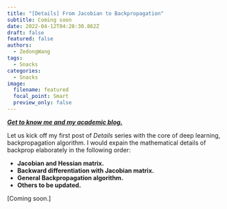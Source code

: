 ```yaml
---
title: "[Details] From Jacobian to Backpropagation"
subtitle: Coming soon
date: 2022-04-12T04:28:30.862Z
draft: false
featured: false
authors:
  - ZedongWang
tags:
  - Snacks
categories:
  - Snacks
image:
  filename: featured
  focal_point: Smart
  preview_only: false
---
```

***[Get to know me and my academic blog.](https://zedongwang.netlify.app/post/getting-started/)***

Let us kick off my first post of *Details* series with the core of deep learning, backpropagation algorithm. I would expain the mathematical details of backprop elaborately in the following order:

* **Jacobian and Hessian matrix.**
* **Backward differentiation with Jacobian matrix.**
* **General Backpropagation algorithm.**
* **Others to be updated.**

[Coming soon.]